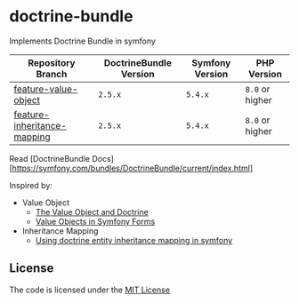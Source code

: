 # doctrine-bundle
Implements Doctrine Bundle in symfony

| Repository Branch                | DoctrineBundle Version | Symfony Version | PHP Version     |
|----------------------------------|------------------------|-----------------|-----------------|
| [feature-value-object][1]        | `2.5.x`                | `5.4.x`         | `8.0` or higher |
| [feature-inheritance-mapping][2] | `2.5.x`                | `5.4.x`         | `8.0` or higher |


Read [DoctrineBundle Docs][https://symfony.com/bundles/DoctrineBundle/current/index.html]

Inspired by:   
- Value Object
  - [The Value Object and Doctrine](https://www.thinktocode.com/2018/03/19/the-value-object-and-doctrine/)
  - [Value Objects in Symfony Forms](https://webmozart.io/blog/2015/09/09/value-objects-in-symfony-forms/)   
- Inheritance Mapping
  - [Using doctrine entity inheritance mapping in symfony](http://www.inanzzz.com/index.php/post/e0ln/using-doctrine-entity-inheritance-mapping-in-symfony)

[1]: https://github.com/habibun/doctrine-bundle/tree/feature-value-object
[2]: https://github.com/habibun/doctrine-bundle/tree/feature-inheritance-mapping

## License
The code is licensed under the [MIT License](https://github.com/habibun/doctrine-bundle/blob/master/LICENSE)

